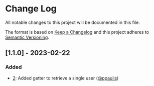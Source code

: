 # Change Log
All notable changes to this project will be documented in this file.

The format is based on [Keep a Changelog](http://keepachangelog.com/)
and this project adheres to [Semantic Versioning](http://semver.org/).

## [1.1.0] - 2023-02-22

### Added

- [2](https://github.com/baywa-re-lusy/users-api-sdk/pull/2): Added getter to retrieve a single user ([@ppaulis](https://github.com/ppaulis))
